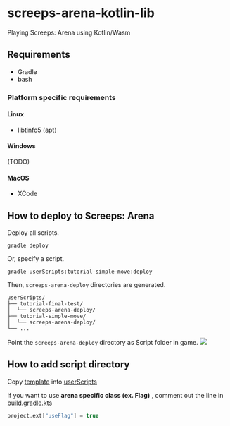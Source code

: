 # screeps-arena-kotlin-lib

Playing Screeps: Arena using Kotlin/Wasm

## Requirements

- Gradle
- bash

### Platform specific requirements

#### Linux

- libtinfo5 (apt)

#### Windows

(TODO)

#### MacOS

- XCode

## How to deploy to Screeps: Arena

Deploy all scripts.

```shell
gradle deploy
```

Or, specify a script.

```shell
gradle userScripts:tutorial-simple-move:deploy
```

Then, `screeps-arena-deploy` directories are generated.

```
userScripts/
├── tutorial-final-test/
│  └── screeps-arena-deploy/
├── tutorial-simple-move/
│  └── screeps-arena-deploy/
└── ...
```

Point the `screeps-arena-deploy` directory as Script folder in game.
![](https://gyazo.com/499bbf1d6ecc002001abc805aa553451.png)

## How to add script directory

Copy [template](userScripts/template) into [userScripts](userScripts)

If you want to use **arena specific class (ex. Flag)** , comment out the line
in [build.gradle.kts](userScripts/template/build.gradle.kts)

```kotlin
project.ext["useFlag"] = true
```
